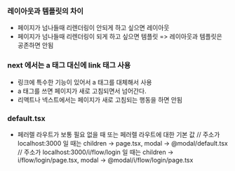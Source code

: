 ### 레이아웃과 템플릿의 차이
* 페이지가 넘나들때 리렌더링이 안되게 하고 싶으면 레이아웃
* 페이지가 넘나들때 리렌더링이 되게 하고 싶으면 템플릿
=> 레이아웃과 템플릿은 공존하면 안됨

### next 에서는 a 태그 대신에 link 태그 사용
* 링크에 특수한 기능이 있어서 a 태그를 대체해서 사용
* a 태그를 쓰면 페이지가 새로 고침되면서 넘어간다.
* 리액트나 넥스트에서는 페이지가 새로 고침되는 행동을 하면 안됨

### default.tsx
* 페러렐 라우트가 보통 필요 없을 때 또는 페러렐 라우트에 대한 기본 값
// 주소가 localhost:3000 일 때는 children -> page.tsx, modal -> @modal/default.tsx
// 주소가 localhost:3000/i/flow/login 일 때는 children -> i/flow/login/page.tsx, modal -> @modal/i/flow/login/page.tsx